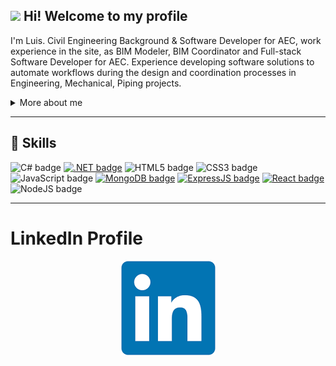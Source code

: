 ## <img src="https://media.giphy.com/media/hvRJCLFzcasrR4ia7z/giphy.gif" width="30px"> Hi! Welcome to my profile

I'm Luis. Civil Engineering Background & Software Developer for AEC, work experience in the site, as BIM Modeler, BIM Coordinator and Full-stack Software Developer for AEC. Experience developing software solutions to automate workflows during the design and coordination processes in Engineering, Mechanical, Piping projects.

<details>
<summary>More about me</summary>
<br/>
Through my last few years, I acquired strong skills in the field of software development building desktop Add-ins or Web-based Apps for Architecture and Construction companies. <br/><br/>
Motivated, I know how to adapt, I have a sense of responsibility and organization. 

</details>

---

## 📌 Skills

![C# badge](https://img.shields.io/badge/C%23-239120?style=for-the-badge&logo=c-sharp&logoColor=white)
[![.NET badge](https://img.shields.io/badge/.NET-5C2D91?style=for-the-badge&logo=.net&logoColor=white)](https://dotnet.microsoft.com/)
![HTML5 badge](https://img.shields.io/badge/-HTML5-E34F26?style=flat-square&logo=HTML5&logoColor=white)
![CSS3 badge](https://img.shields.io/badge/-CSS3-1572B6?style=flat-square&logo=CSS3&logoColor=white)
![JavaScript badge](https://img.shields.io/badge/-JavaScript-F29400?style=flat-square&logo=javascript&logoColor=white)
[![MongoDB badge](https://img.shields.io/badge/-MongoDB-0a7a2c?style=flat-square&logo=mongodb&logoColor=white&link=https://www.mongodb.com/)](https://www.mongodb.com/)
[![ExpressJS badge](https://img.shields.io/badge/-ExpressJS-ebc310?style=flat-square&logo=express&logoColor=white&link=https://expressjs.com/fr/)](https://expressjs.com/fr/)
[![React badge](https://img.shields.io/badge/-ReactJS-13B5EA?style=flat-square&logo=react&logoColor=white&link=https://reactjs.org)](https://reactjs.org)
![NodeJS badge](https://img.shields.io/badge/Node.js-43853D?style=for-the-badge&logo=node.js&logoColor=white)

---
# LinkedIn Profile
<div align="center">

[![Author](/linkedin.png)](https://www.linkedin.com/in/luisalonsooteroseminario/)

</div>
